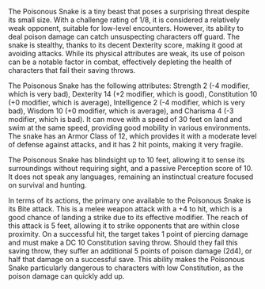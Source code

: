 The Poisonous Snake is a tiny beast that poses a surprising threat despite its small size. With a challenge rating of 1/8, it is considered a relatively weak opponent, suitable for low-level encounters. However, its ability to deal poison damage can catch unsuspecting characters off guard. The snake is stealthy, thanks to its decent Dexterity score, making it good at avoiding attacks. While its physical attributes are weak, its use of poison can be a notable factor in combat, effectively depleting the health of characters that fail their saving throws.

The Poisonous Snake has the following attributes: Strength 2 (-4 modifier, which is very bad), Dexterity 14 (+2 modifier, which is good), Constitution 10 (+0 modifier, which is average), Intelligence 2 (-4 modifier, which is very bad), Wisdom 10 (+0 modifier, which is average), and Charisma 4 (-3 modifier, which is bad). It can move with a speed of 30 feet on land and swim at the same speed, providing good mobility in various environments. The snake has an Armor Class of 12, which provides it with a moderate level of defense against attacks, and it has 2 hit points, making it very fragile. 

The Poisonous Snake has blindsight up to 10 feet, allowing it to sense its surroundings without requiring sight, and a passive Perception score of 10. It does not speak any languages, remaining an instinctual creature focused on survival and hunting.

In terms of its actions, the primary one available to the Poisonous Snake is its Bite attack. This is a melee weapon attack with a +4 to hit, which is a good chance of landing a strike due to its effective modifier. The reach of this attack is 5 feet, allowing it to strike opponents that are within close proximity. On a successful hit, the target takes 1 point of piercing damage and must make a DC 10 Constitution saving throw. Should they fail this saving throw, they suffer an additional 5 points of poison damage (2d4), or half that damage on a successful save. This ability makes the Poisonous Snake particularly dangerous to characters with low Constitution, as the poison damage can quickly add up.